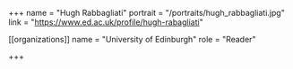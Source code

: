 +++
name = "Hugh Rabbagliati"
portrait = "/portraits/hugh_rabbagliati.jpg"
link = "https://www.ed.ac.uk/profile/hugh-rabagliati"

[[organizations]]
    name = "University of Edinburgh"
    role = "Reader"

+++
